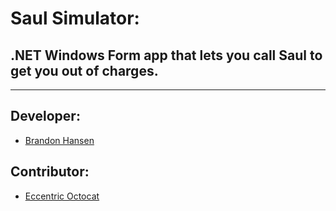 # Saul Simulator:
## .NET Windows Form app that lets you call Saul to get you out of charges. 
---
## Developer:
- <a href="https://github.com/brandonhansenmhc">Brandon Hansen</a>
## Contributor:
- <a href="https://github.com/EccentricOctocat">Eccentric Octocat</a>